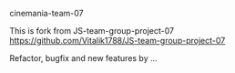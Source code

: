 cinemania-team-07

This is fork from JS-team-group-project-07
https://github.com/Vitalik1788/JS-team-group-project-07

Refactor, bugfix and new features by ...
